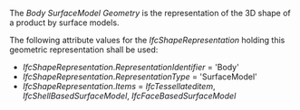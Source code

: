 The _Body SurfaceModel Geometry_ is the representation of the 3D shape of a product by surface models.

The following attribute values for the _IfcShapeRepresentation_ holding this geometric representation shall be used:

* _IfcShapeRepresentation_._RepresentationIdentifier_ = 'Body'
* _IfcShapeRepresentation_._RepresentationType_ = 'SurfaceModel'
* _IfcShapeRepresentation_._Items_ = _IfcTessellateditem_, _IfcShellBasedSurfaceModel_, _IfcFaceBasedSurfaceModel_
